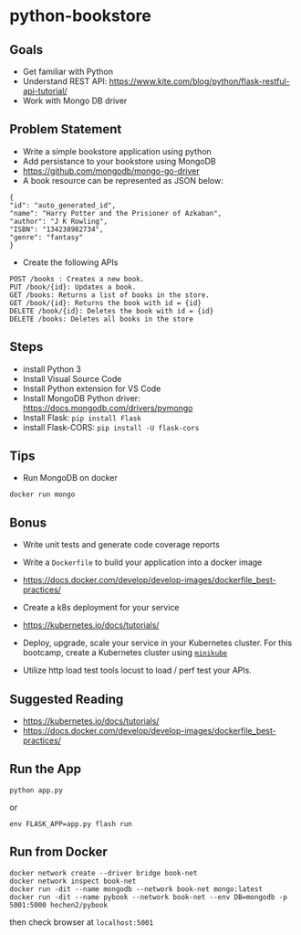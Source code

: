 # python-bookstore

## Goals

- Get familiar with Python
- Understand REST API: https://www.kite.com/blog/python/flask-restful-api-tutorial/
- Work with Mongo DB driver

## Problem Statement
- Write a simple bookstore application using python
- Add persistance to your bookstore using MongoDB
- https://github.com/mongodb/mongo-go-driver
- A book resource can be represented as JSON below:
```
{
"id": "auto_generated_id",
"name": "Harry Potter and the Prisioner of Azkaban",
"author": "J K Rowling",
"ISBN": "134238982734",
"genre": "fantasy"
}
```
- Create the following APIs
```
POST /books : Creates a new book.
PUT /book/{id}: Updates a book.
GET /books: Returns a list of books in the store.
GET /book/{id}: Returns the book with id = {id}
DELETE /book/{id}: Deletes the book with id = {id}
DELETE /books: Deletes all books in the store
```
## Steps
- install Python 3
- Install Visual Source Code
- Install Python extension for VS Code
- Install MongoDB Python driver: https://docs.mongodb.com/drivers/pymongo
- Install Flask: `pip install Flask`
- install Flask-CORS: `pip install -U flask-cors`

## Tips
- Run MongoDB on docker
```
docker run mongo
```
## Bonus
- Write unit tests and generate code coverage reports

- Write a `Dockerfile` to build your application into a docker image
- https://docs.docker.com/develop/develop-images/dockerfile_best-practices/

- Create a k8s deployment for your service
- https://kubernetes.io/docs/tutorials/

- Deploy, upgrade, scale your service in your Kubernetes cluster. For this bootcamp, create a Kubernetes cluster using [`minikube`](https://github.com/kubernetes/minikube)

- Utilize http load test tools locust to load / perf test your APIs.

## Suggested Reading
* https://kubernetes.io/docs/tutorials/
* https://docs.docker.com/develop/develop-images/dockerfile_best-practices/

## Run the App
```
python app.py
```
or
```
env FLASK_APP=app.py flash run
```
## Run from Docker
```
docker network create --driver bridge book-net
docker network inspect book-net
docker run -dit --name mongodb --network book-net mongo:latest
docker run -dit --name pybook --network book-net --env DB=mongodb -p 5001:5000 hechen2/pybook
```
then check browser at `localhost:5001`
 
